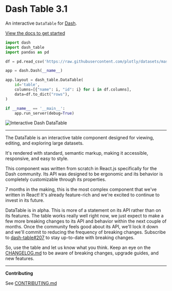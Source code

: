 # Dash Table 3.1

An interactive `DataTable` for [Dash](https://dash.plot.ly/).

[View the docs to get started](https://dash.plot.ly/datatable)

```python
import dash
import dash_table
import pandas as pd

df = pd.read_csv('https://raw.githubusercontent.com/plotly/datasets/master/solar.csv')

app = dash.Dash(__name__)

app.layout = dash_table.DataTable(
    id='table',
    columns=[{"name": i, "id": i} for i in df.columns],
    data=df.to_dict("rows"),
)

if __name__ == '__main__':
    app.run_server(debug=True)
```

![Interactive Dash DataTable](https://user-images.githubusercontent.com/1280389/47935912-67187080-deb2-11e8-8936-34b0c99b518f.png)

***

The DataTable is an interactive table component designed for
viewing, editing, and exploring large datasets.

It's rendered with standard, semantic <table/> markup,
making it accessible, responsive, and easy to style.

This component was written from scratch in React.js
specifically for the Dash community.
Its API was designed to be ergonomic and its behavior is completely
customizable through its properties.

7 months in the making, this is the most complex component
that we've written in React! It's already feature-rich and
 we're excited to continue to invest in its future.

DataTable is in alpha. This is more of a statement on its API
rather than on its features. The table works really well right now,
we just expect to make a few more breaking changes to its API and
behavior within the next couple of months. Once the community
feels good about its API, we'll lock it down and we'll commit to
reducing the frequency of breaking changes.
Subscribe to [dash-table#207](https://github.com/plotly/dash-table/207)
to stay up-to-date with breaking changes.

So, use the table and let us know what you think.
Keep an eye on the [CHANGELOG.md](https://github.com/plotly/dash-table/blob/master/CHANGELOG.md)
to be aware of breaking changes,
upgrade guides, and new features.

***

**Contributing**

See [CONTRIBUTING.md](https://github.com/plotly/dash-table/blob/master/CONTRIBUTING.md)
